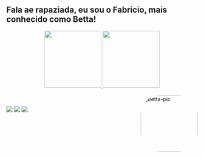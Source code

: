 ## Fala ae rapaziada, eu sou o Fabricio, mais conhecido como Betta!
<div align="center">
  <a href="https://github.com/FabricioBettarello">
  <img height="150em" src="https://github-readme-stats.vercel.app/api?username=FabricioBettarello&show_icons=true&theme=dark&include_all_commits=true&count_private=true"/>
  <img height="150em" src="https://github-readme-stats.vercel.app/api/top-langs/?username=FabricioBettarello&layout=compact&langs_count=7&theme=dark"/>
</div>
<div style="display: inline_block"><br>
  <img align="right" alt="Betta-pic" height="150" style="border-radius:50px;" src="https://cdn.discordapp.com/attachments/973694626420641802/1004464681412472973/tralhagit.png?width=676&height=676">
</div>
  
  ##
 
<div> 
 <a href="https://discord.gg/vK9Jjn8qbp" target="_blank"><img src="https://img.shields.io/badge/Discord-7289DA?style=for-the-badge&logo=discord&logoColor=white" target="_blank"></a>
  <a href="https://www.instagram.com/bettarello_/" target="_blank"><img src="https://img.shields.io/badge/-Instagram-%23E4405F?style=for-the-badge&logo=instagram&logoColor=white" target="_blank"></a>
 	<a href="https://www.twitch.tv/fabriciobetta" target="_blank"><img src="https://img.shields.io/badge/Twitch-9146FF?style=for-the-badge&logo=twitch&logoColor=white" target="_blank"></a>
</div>
